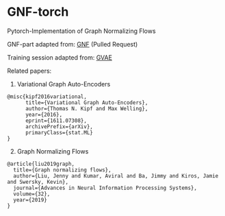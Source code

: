 # GNF-torch
 Pytorch-Implementation of Graph Normalizing Flows


GNF-part adapted from: [GNF](https://github.com/johncava/GNF-pytorch/blob/master/README.md)  (Pulled Request)

Training session adapted from: [GVAE](https://github.com/DaehanKim/vgae_pytorch) 


Related papers:
1. Variational Graph Auto-Encoders
```
@misc{kipf2016variational,
      title={Variational Graph Auto-Encoders},
      author={Thomas N. Kipf and Max Welling},
      year={2016},
      eprint={1611.07308},
      archivePrefix={arXiv},
      primaryClass={stat.ML}
}
```

2. Graph Normalizing Flows
```
@article{liu2019graph,
  title={Graph normalizing flows},
  author={Liu, Jenny and Kumar, Aviral and Ba, Jimmy and Kiros, Jamie and Swersky, Kevin},
  journal={Advances in Neural Information Processing Systems},
  volume={32},
  year={2019}
}
```